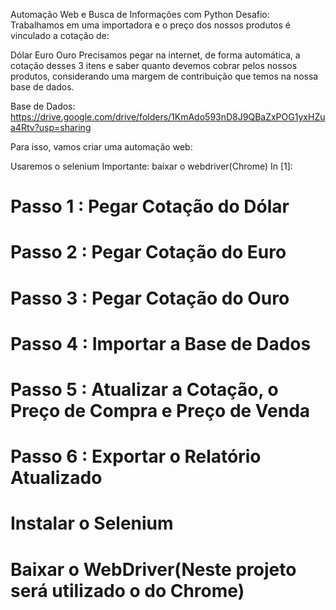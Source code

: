 Automação Web e Busca de Informações com Python
Desafio:
Trabalhamos em uma importadora e o preço dos nossos produtos é vinculado a cotação de:

Dólar
Euro
Ouro
Precisamos pegar na internet, de forma automática, a cotação desses 3 itens e saber quanto devemos cobrar pelos nossos produtos, considerando uma margem de contribuição que temos na nossa base de dados.

Base de Dados: https://drive.google.com/drive/folders/1KmAdo593nD8J9QBaZxPOG1yxHZua4Rtv?usp=sharing

Para isso, vamos criar uma automação web:

Usaremos o selenium
Importante: baixar o webdriver(Chrome)
In [1]:
# Passo 1 : Pegar Cotação do Dólar
# Passo 2 : Pegar Cotação do Euro
# Passo 3 : Pegar Cotação do Ouro
# Passo 4 : Importar a Base de Dados
# Passo 5 : Atualizar a Cotação, o Preço de Compra e Preço de Venda
# Passo 6 : Exportar o Relatório Atualizado

# Instalar o Selenium
# Baixar o WebDriver(Neste projeto será utilizado o do Chrome)
